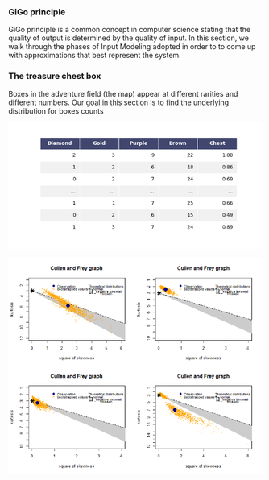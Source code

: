 ### GiGo principle

GiGo principle is a common concept in computer science stating that the quality of output is determined by the quality of input.
In this section, we walk through the phases of Input Modeling adopted in order to to come up with approximations that best represent the system.

### The treasure chest box

Boxes in the adventure field (the map) appear at different rarities and different numbers. Our goal in this section is to find the underlying distribution for boxes counts

![](./assets/images/table_mpl.png)

![](./assets/images/cullen_fray.png)
